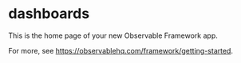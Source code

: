 # dashboards

This is the home page of your new Observable Framework app.

For more, see <https://observablehq.com/framework/getting-started>.
